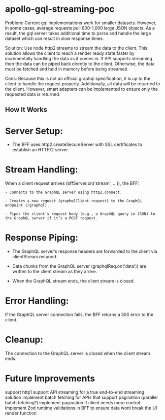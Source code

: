 # apollo-gql-streaming-poc

Problem: Current gql implementations work for smaller datasets. However, in some cases,
average requests pull 600-1,000 large JSON objects. As a result, the gql server 
takes additional time to parse and handle the large dataset which can result in slow response times.


Solution: Use node http2 streams to stream the data to the client. This solution allows the client to reach a render ready 
state faster by incrementally handling the data as it comes in. If API supports streaming then the data can be 
piped back directly to the client. Otherwise, the data must be fetched and held in memory before being streamed.

Cons: Because this is not an official graphql specification, it is up to the client to handle the request properly. Additionally,
all data will be returned to the client. However, smart adapters can be implemented to ensure only the requested data is returned.

## How It Works

# Server Setup: 
- The BFF uses http2.createSecureServer with SSL certificates to establish an HTTP/2 server.

# Stream Handling: 

When a client request arrives (bffServer.on('stream', ...)), the BFF:

    - Connects to the GraphQL server using http2.connect.

    - Creates a new request (graphqlClient.request) to the GraphQL endpoint (/graphql).

    - Pipes the client’s request body (e.g., a GraphQL query in JSON) to the GraphQL server if it’s a POST request.

# Response Piping:
- The GraphQL server’s response headers are forwarded to the client via clientStream.respond.

- Data chunks from the GraphQL server (graphqlReq.on('data')) are written to the client stream as they arrive.

- When the GraphQL stream ends, the client stream is closed.

# Error Handling: 
If the GraphQL server connection fails, the BFF returns a 500 error to the client.

# Cleanup: 
The connection to the GraphQL server is closed when the client stream ends.

# Future Improvements 
support http1 
support API streaming for a true end-to-end streaming solution
implement batch fetching for APIs that support pagination (parallel batch fetching?) 
implement pagination if client needs more control
implement Zod runtime validations in BFF to ensure data wont break the UI render function
